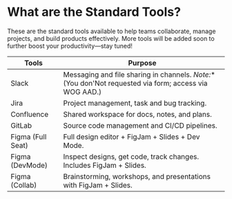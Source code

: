 # What are the Standard Tools?

These are the standard tools available to help teams collaborate, manage projects, and build products effectively. More tools will be added soon to further boost your productivity—stay tuned!  


| Tools | Purpose |
|---|---|
| Slack | Messaging and file sharing in channels. *Note:** (You don'Not requested via form; access via WOG AAD.) |
| Jira | Project management, task and bug tracking. |
| Confluence | Shared workspace for docs, notes, and plans. |
| GitLab | Source code management and CI/CD pipelines. |
| Figma (Full Seat) | Full design editor + FigJam + Slides + Dev Mode. |
| Figma (DevMode) | Inspect designs, get code, track changes. Includes FigJam + Slides. |
| Figma (Collab) | Brainstorming, workshops, and presentations with FigJam + Slides. |
